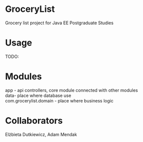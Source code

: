 # GroceryList  
Grocery list project for Java EE Postgraduate Studies

# Usage  
TODO:

# Modules  
app - api controllers, core module connected with other modules <br>
data- place where database use <br>
com.grocerylist.domain - place where business logic <br>

# Collaborators  
Elżbieta Dutkiewicz, Adam Mendak